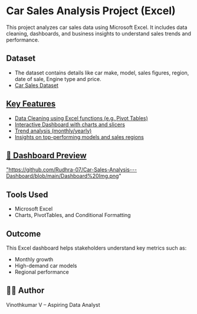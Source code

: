 #  Car Sales Analysis Project (Excel)

This project analyzes car sales data using Microsoft Excel. It includes data cleaning, dashboards, and business insights to understand sales trends and performance.

##  Dataset
- The dataset contains details like car make, model, sales figures, region, date of sale, Engine type and price.
- <a href="https://github.com/Rudhra-07/Car-Sales-Analysis---Dashboard/blob/main/Vinothkumar%20V%20car_sales_data.xlsx"> Car Sales Dataset

##  Key Features
- Data Cleaning using Excel functions (e.g.,Pivot Tables)
- Interactive Dashboard with charts and slicers
- Trend analysis (monthly/yearly)
- Insights on top-performing models and sales regions

## 📸 Dashboard Preview
"https://github.com/Rudhra-07/Car-Sales-Analysis---Dashboard/blob/main/Dashboard%20Img.png"

##  Tools Used
- Microsoft Excel
- Charts, PivotTables, and Conditional Formatting

##  Outcome
This Excel dashboard helps stakeholders understand key metrics such as:
- Monthly growth
- High-demand car models
- Regional performance

## 👨‍💻 Author
Vinothkumar V – Aspiring Data Analyst
